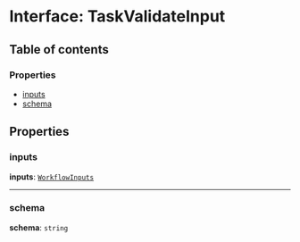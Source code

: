 # Interface: TaskValidateInput

## Table of contents

### Properties

* [inputs](/auto-docs/interface/interfaces/TaskValidateInput.md#inputs)
* [schema](/auto-docs/interface/interfaces/TaskValidateInput.md#schema)

## Properties

### inputs

**inputs**: [`WorkflowInputs`](/auto-docs/interface/types/WorkflowInputs.md)

***

### schema

**schema**: `string`
